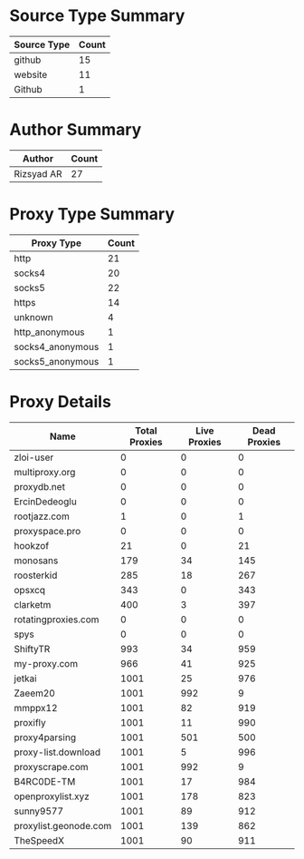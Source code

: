 # Source Type Summary

| Source Type | Count |
|-------------|-------|
| github | 15 |
| website | 11 |
| Github | 1 |


# Author Summary

| Author | Count |
|--------|-------|
| Rizsyad AR | 27 |


# Proxy Type Summary

| Proxy Type | Count |
|------------|-------|
| http | 21 |
| socks4 | 20 |
| socks5 | 22 |
| https | 14 |
| unknown | 4 |
| http_anonymous | 1 |
| socks4_anonymous | 1 |
| socks5_anonymous | 1 |


# Proxy Details

| Name | Total Proxies | Live Proxies | Dead Proxies |
|------|---------------|--------------|---------------|
| zloi-user | 0 | 0 | 0 |
| multiproxy.org | 0 | 0 | 0 |
| proxydb.net | 0 | 0 | 0 |
| ErcinDedeoglu | 0 | 0 | 0 |
| rootjazz.com | 1 | 0 | 1 |
| proxyspace.pro | 0 | 0 | 0 |
| hookzof | 21 | 0 | 21 |
| monosans | 179 | 34 | 145 |
| roosterkid | 285 | 18 | 267 |
| opsxcq | 343 | 0 | 343 |
| clarketm | 400 | 3 | 397 |
| rotatingproxies.com | 0 | 0 | 0 |
| spys | 0 | 0 | 0 |
| ShiftyTR | 993 | 34 | 959 |
| my-proxy.com | 966 | 41 | 925 |
| jetkai | 1001 | 25 | 976 |
| Zaeem20 | 1001 | 992 | 9 |
| mmppx12 | 1001 | 82 | 919 |
| proxifly | 1001 | 11 | 990 |
| proxy4parsing | 1001 | 501 | 500 |
| proxy-list.download | 1001 | 5 | 996 |
| proxyscrape.com | 1001 | 992 | 9 |
| B4RC0DE-TM | 1001 | 17 | 984 |
| openproxylist.xyz | 1001 | 178 | 823 |
| sunny9577 | 1001 | 89 | 912 |
| proxylist.geonode.com | 1001 | 139 | 862 |
| TheSpeedX | 1001 | 90 | 911 |
